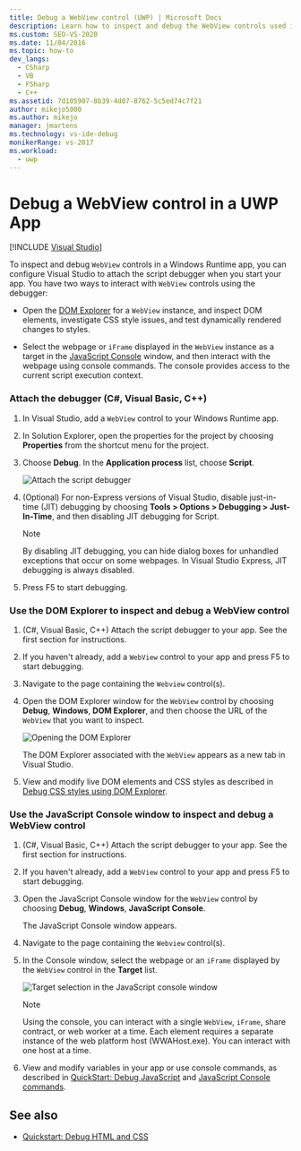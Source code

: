```yaml
---
title: Debug a WebView control (UWP) | Microsoft Docs
description: Learn how to inspect and debug the WebView controls used in a Windows Runtime app. You can use the DOM Explorer and the JavaScript Console window. 
ms.custom: SEO-VS-2020
ms.date: 11/04/2016
ms.topic: how-to
dev_langs:
  - CSharp
  - VB
  - FSharp
  - C++
ms.assetid: 7d105907-8b39-4d07-8762-5c5ed74c7f21
author: mikejo5000
ms.author: mikejo
manager: jmartens
ms.technology: vs-ide-debug
monikerRange: vs-2017
ms.workload:
  - uwp
---
```

# Debug a WebView control in a UWP App

 [!INCLUDE [Visual Studio](~/includes/applies-to-version/vs-windows-only.md)]

 To inspect and debug `WebView` controls in a Windows Runtime app, you can configure Visual Studio to attach the script debugger when you start your app. You have two ways to interact with `WebView` controls using the debugger:

- Open the [DOM Explorer](../debugger/quickstart-debug-html-and-css.md) for a `WebView` instance, and inspect DOM elements, investigate CSS style issues, and test dynamically rendered changes to styles.

- Select the webpage or `iFrame` displayed in the `WebView` instance as a target in the [JavaScript Console](../debugger/javascript-console-commands.md?view=vs-2017&preserve-view=true) window, and then interact with the webpage using console commands. The console provides access to the current script execution context.

### Attach the debugger (C#, Visual Basic, C++)

1. In Visual Studio, add a `WebView` control to your Windows Runtime app.

2. In Solution Explorer, open the properties for the project by choosing **Properties** from the shortcut menu for the project.

3. Choose **Debug**. In the **Application process** list, choose **Script**.

     ![Attach the script debugger](../debugger/media/js_dom_webview_script_debugger.png "JS_DOM_WebView_Script_Debugger")

4. (Optional) For non-Express versions of Visual Studio, disable just-in-time (JIT) debugging by choosing **Tools > Options > Debugging > Just-In-Time**, and then disabling JIT debugging for Script.

    > [!NOTE]
    > By disabling JIT debugging, you can hide dialog boxes for unhandled exceptions that occur on some webpages. In Visual Studio Express, JIT debugging is always disabled.

5. Press F5 to start debugging.

### Use the DOM Explorer to inspect and debug a WebView control

1. (C#, Visual Basic, C++) Attach the script debugger to your app. See the first section for instructions.

2. If you haven't already, add a `WebView` control to your app and press F5 to start debugging.

3. Navigate to the page containing the `Webview` control(s).

4. Open the DOM Explorer window for the `WebView` control by choosing **Debug**, **Windows**, **DOM Explorer**, and then choose the URL of the `WebView` that you want to inspect.

     ![Opening the DOM Explorer](../debugger/media/js_dom_webview.png "JS_DOM_WebView")

     The DOM Explorer associated with the `WebView` appears as a new tab in Visual Studio.

5. View and modify live DOM elements and CSS styles as described in [Debug CSS styles using DOM Explorer](quickstart-debug-html-and-css.md).

### Use the JavaScript Console window to inspect and debug a WebView control

1. (C#, Visual Basic, C++) Attach the script debugger to your app. See the first section for instructions.

2. If you haven't already, add a `WebView` control to your app and press F5 to start debugging.

3. Open the JavaScript Console window for the `WebView` control by choosing **Debug**, **Windows**, **JavaScript Console**.

     The JavaScript Console window appears.

4. Navigate to the page containing the `Webview` control(s).

5. In the Console window, select the webpage or an `iFrame` displayed by the `WebView` control in the **Target** list.

     ![Target selection in the JavaScript console window](../debugger/media/js_console_target.png "JS_Console_Target")

    > [!NOTE]
    > Using the console, you can interact with a single `WebView`, `iFrame`, share contract, or web worker at a time. Each element requires a separate instance of the web platform host (WWAHost.exe). You can interact with one host at a time.

6. View and modify variables in your app or use console commands, as described in [QuickStart: Debug JavaScript](../debugger/quickstart-debug-javascript-using-the-console.md) and [JavaScript Console commands](../debugger/javascript-console-commands.md?view=vs-2017&preserve-view=true).

## See also

- [Quickstart: Debug HTML and CSS](../debugger/quickstart-debug-html-and-css.md)